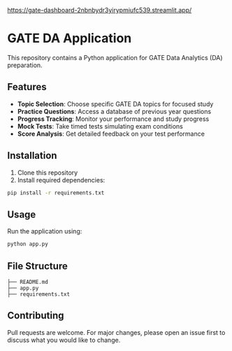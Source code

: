 https://gate-dashboard-2nbnbydr3yirypmiufc539.streamlit.app/

# GATE DA Application

This repository contains a Python application for GATE Data Analytics (DA) preparation.

## Features

- **Topic Selection**: Choose specific GATE DA topics for focused study
- **Practice Questions**: Access a database of previous year questions
- **Progress Tracking**: Monitor your performance and study progress
- **Mock Tests**: Take timed tests simulating exam conditions
- **Score Analysis**: Get detailed feedback on your test performance

## Installation

1. Clone this repository
2. Install required dependencies:
```bash
pip install -r requirements.txt
```

## Usage

Run the application using:
```bash
python app.py
```

## File Structure

```
├── README.md
├── app.py
├── requirements.txt
```

## Contributing

Pull requests are welcome. For major changes, please open an issue first to discuss what you would like to change.
